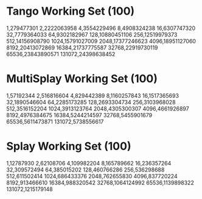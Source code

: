# Tango Working Set (100)
1,279477301
2,2222063958
4,3554229496
8,4908324238
16,6307747320
32,7779364033
64,9302182967
128,10880451106
256,12519979373
512,14156908790
1024,15791027009
2048,17377246623
4096,18951127060
8192,20413072869
16384,21737775587
32768,22919730119
65536,23843890571
131072,24398638452

# MultiSplay Working Set (100)
1,57192344
2,516816604
4,829442389
8,1160257843
16,1517365693
32,1890546604
64,2285173285
128,2693304734
256,3103968028
512,3516152204
1024,3913123764
2048,4305300307
4096,4661926897
8192,4976384675
16384,5244214597
32768,5455901679
65536,5611473871
131072,5738556617

# Splay Working Set (100)
1,12787930
2,62108706
4,109982204
8,165789662
16,236357264
32,309572494
64,385015202
128,460766286
256,536298688
512,611502414
1024,686433376
2048,762655830
4096,837720224
8192,913466610
16384,988320542
32768,1064124992
65536,1139898322
131072,1215179148